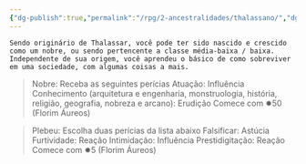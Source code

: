 ```yaml
---
{"dg-publish":true,"permalink":"/rpg/2-ancestralidades/thalassano/","dgPassFrontmatter":true}
---
```



	
	Sendo originário de Thalassar, você pode ter sido nascido e crescido como um nobre, ou sendo pertencente a classe média-baixa / baixa. Independente de sua origem, você aprendeu o básico de como sobreviver em uma sociedade, com algumas coisas a mais.

>Nobre: Receba as seguintes perícias
Atuação: Influência
Conhecimento (arquitetura e engenharia, monstruologia, história, religião, geografia, nobreza e arcano): Erudição
Comece com ✹50 (Florim Áureos)

>Plebeu: Escolha duas perícias da lista abaixo
Falsificar: Astúcia
Furtividade: Reação
Intimidação: Influência
Prestidigitação: Reação
Comece com ✹5 (Florim Áureos)
